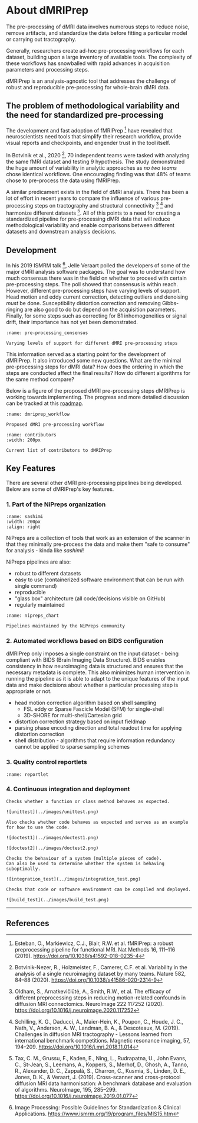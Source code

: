# About dMRIPrep

The pre-processing of dMRI data involves numerous steps to reduce noise, remove artifacts, and standardize the data before fitting a particular model or carrying out tractography.

Generally, researchers create ad-hoc pre-processing workflows for each dataset, building upon a large inventory of available tools.
The complexity of these workflows has snowballed with rapid advances in acquisition parameters and processing steps.

dMRIPrep is an analysis-agnostic tool that addresses the challenge of robust and reproducible pre-processing for whole-brain dMRI data.

## The problem of methodological variability and the need for standardized pre-processing

The development and fast adoption of fMRIPrep [^esteban2019] have revealed that neuroscientists need tools that simplify their research workflow, provide visual reports and checkpoints, and engender trust in the tool itself.

In Botvinik et al., 2020 [^botvinik2020], 70 independent teams were tasked with analyzing the same fMRI dataset and testing 9 hypothesis.
The study demonstrated the huge amount of variability in analytic approaches as *no two teams* chose identical workflows.
One encouraging finding was that 48% of teams chose to pre-process the data using fMRIPrep.

A similar predicament exists in the field of dMRI analysis.
There has been a lot of effort in recent years to compare the influence of various pre-processing steps on tractography and structural connectivity [^oldham2020] [^schilling2019] and harmonize different datasets [^tax2019].
All of this points to a need for creating a standardized pipeline for pre-processing dMRI data that will reduce methodological variability and enable comparisons between different datasets and downstream analysis decisions.

## Development

In his 2019 ISMRM talk [^veraart2019], Jelle Veraart polled the developers of some of the major dMRI analysis software packages.
The goal was to understand how much consensus there was in the field on whether to proceed with certain pre-processing steps.
The poll showed that consensus is within reach.
However, different pre-processing steps have varying levels of support.
Head motion and eddy current correction, detecting outliers and denoising *must* be done.
Susceptibility distortion correction and removing Gibbs-ringing are also good to do but depend on the acquisition parameters.
Finally, for some steps such as correcting for B1 inhomogeneities or signal drift, their importance has not yet been demonstrated.

```{figure} ../images/veraart-2019.png
:name: pre-processing_consensus

Varying levels of support for different dMRI pre-processing steps
```

This information served as a starting point for the development of dMRIPrep.
It also introduced some new questions.
What are the minimal pre-processing steps for dMRI data?
How does the ordering in which the steps are conducted affect the final results?
How do different algorithms for the same method compare?

Below is a figure of the proposed dMRI pre-processing steps dMRIPrep is working towards implementing.
The progress and more detailed discussion can be tracked at this [roadmap](https://nipreps.org/dmriprep/roadmap.html).

```{figure} ../images/figure1.svg
:name: dmriprep_workflow

Proposed dMRI pre-processing workflow
```

```{figure} ../images/contributors.png
:name: contributors
:width: 200px

Current list of contributors to dMRIPrep
```

## Key Features

There are several other dMRI pre-processing pipelines being developed.
Below are some of dMRIPrep's key features.

### 1. Part of the NiPreps organization

```{image} ../images/sashimi.jpg
:name: sashimi
:width: 200px
:align: right
```

NiPreps are a collection of tools that work as an extension of the scanner in that they minimally pre-process the data and make them "safe to consume" for analysis - kinda like *sashimi*!

NiPreps pipelines are also:
- robust to different datasets
- easy to use (containerized software environment that can be run with single command)
- reproducible
- "glass box" architecture (all code/decisions visible on GitHub)
- regularly maintained

```{figure} ../images/nipreps-chart.svg
:name: nipreps_chart

Pipelines maintained by the NiPreps community
```

### 2. Automated workflows based on BIDS configuration

dMRIPrep only imposes a single constraint on the input dataset - being compliant with BIDS (Brain Imaging Data Structure).
BIDS enables consistency in how neuroimaging data is structured and ensures that the necessary metadata is complete.
This also minimizes human intervention in running the pipeline as it is able to adapt to the unique features of the input data and make decisions about whether a particular processing step is appropriate or not.

- head motion correction algorithm based on shell sampling
  - FSL eddy or Sparse Fascicle Model (SFM) for single-shell
  - 3D-SHORE for multi-shell/Cartesian grid
- distortion correction strategy based on input fieldmap
- parsing phase encoding direction and total readout time for applying distortion correction
- shell distribution - algorithms that require information redundancy cannot be applied to sparse sampling schemes

### 3. Quality control reportlets

```{figure} ../images/dwi_reportlet.gif
:name: reportlet
```

### 4. Continuous integration and deployment

```{tabbed} unittest
Checks whether a function or class method behaves as expected.

![unittest](../images/unittest.png)

```

```{tabbed} doctest
Also checks whether code behaves as expected and serves as an example for how to use the code.

![doctest1](../images/doctest1.png)

![doctest2](../images/doctest2.png)

```

```{tabbed} integration test
Checks the behaviour of a system (multiple pieces of code).
Can also be used to determine whether the system is behaving suboptimally.

![integration_test](../images/integration_test.png)

```

```{tabbed} build test
Checks that code or software environment can be compiled and deployed.

![build_test](../images/build_test.png)

```

---
## References

[^esteban2019]: Esteban, O., Markiewicz, C.J., Blair, R.W. et al. fMRIPrep: a robust preprocessing pipeline for functional MRI. Nat Methods 16, 111–116 (2019). https://doi.org/10.1038/s41592-018-0235-4

[^botvinik2020]: Botvinik-Nezer, R., Holzmeister, F., Camerer, C.F. et al. Variability in the analysis of a single neuroimaging dataset by many teams. Nature 582, 84–88 (2020). https://doi.org/10.1038/s41586-020-2314-9

[^oldham2020]: Oldham, S., Arnatkevic̆iūtė, A., Smith, R.W., et al. The efficacy of different preprocessing steps in reducing motion-related confounds in diffusion MRI connectomics. NeuroImage 222 117252 (2020). https://doi.org/10.1016/j.neuroimage.2020.117252

[^schilling2019]: Schilling, K. G., Daducci, A., Maier-Hein, K., Poupon, C., Houde, J. C., Nath, V., Anderson, A. W., Landman, B. A., & Descoteaux, M. (2019). Challenges in diffusion MRI tractography - Lessons learned from international benchmark competitions. Magnetic resonance imaging, 57, 194–209. https://doi.org/10.1016/j.mri.2018.11.014

[^tax2019]: Tax, C. M., Grussu, F., Kaden, E., Ning, L., Rudrapatna, U., John Evans, C., St-Jean, S., Leemans, A., Koppers, S., Merhof, D., Ghosh, A., Tanno, R., Alexander, D. C., Zappalà, S., Charron, C., Kusmia, S., Linden, D. E., Jones, D. K., & Veraart, J. (2019). Cross-scanner and cross-protocol diffusion MRI data harmonisation: A benchmark database and evaluation of algorithms. NeuroImage, 195, 285–299. https://doi.org/10.1016/j.neuroimage.2019.01.077

[^veraart2019]: Image Processing: Possible Guidelines for Standardization & Clinical Applications. https://www.ismrm.org/19/program_files/MIS15.htm